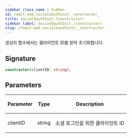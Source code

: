 ```yaml
---
sidebar_class_name : hidden
id: react-web.socialoauthinit._constructor_
title: SocialOauthInit.(constructor)
sidebar_label: SocialOauthInit.(constructor)
slug: /react-web.socialoauthinit._constructor_
---
```






생성자 함수에서는 클라이언트 ID를 받아 초기화합니다.

## Signature

```typescript
constructor(clientID: string);
```

## Parameters

<table><thead><tr><th>

Parameter


</th><th>

Type


</th><th>

Description


</th></tr></thead>
<tbody><tr><td>

clientID


</td><td>

string


</td><td>

소셜 로그인을 위한 클라이언트 ID


</td></tr>
</tbody></table>

